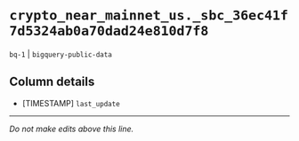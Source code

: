 # `crypto_near_mainnet_us._sbc_36ec41f7d5324ab0a70dad24e810d7f8`
`bq-1` | `bigquery-public-data`

## Column details
* [TIMESTAMP] `last_update`

-------------------------------------------------------------------------------
*Do not make edits above this line.*

